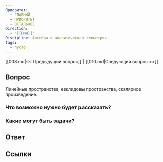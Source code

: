 ```yaml
---
Приоритет:
  - ГЛАВНЫЙ
  - ПРИОРИТЕТ
  - ОСТАЛЬНОЕ
Direction:
  - "[[ПМИ]]" 
Discipline: Алгебра и аналитическая геометрия 
tags:
  - пусто
---
```

[[008.md|<< Предыдущий вопрос]] | [[010.md|Следующий вопрос >>]]
## Вопрос

Линейные пространства, евклидовы пространства, скалярное произведение.

### Что возможно нужно будет рассказать?

### Какие могут быть задачи?

## Ответ

## Ссылки
